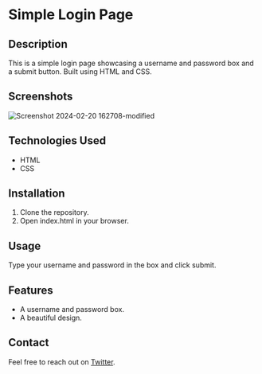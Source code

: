 # Simple Login Page

## Description
This is a simple login page showcasing a username and password box and a submit button. Built using HTML and CSS.

## Screenshots
![Screenshot 2024-02-20 162708-modified](https://github.com/HugoAdona/SimpleLoginPage/assets/159626840/ff2115f4-7c42-4b2e-9fe3-d8d5fe9b7f7d)

## Technologies Used
- HTML
- CSS

## Installation
1. Clone the repository.
2. Open index.html in your browser.

## Usage
Type your username and password in the box and click submit.

## Features
- A username and password box.
- A beautiful design.

## Contact
Feel free to reach out on [Twitter](https://twitter.com/hugoadona).

